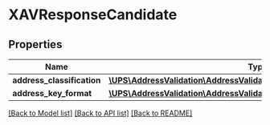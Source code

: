 # XAVResponseCandidate

## Properties
Name | Type | Description | Notes
------------ | ------------- | ------------- | -------------
**address_classification** | [**\UPS\AddressValidation\AddressValidation\CandidateAddressClassification**](CandidateAddressClassification.md) |  | [optional] 
**address_key_format** | [**\UPS\AddressValidation\AddressValidation\CandidateAddressKeyFormat**](CandidateAddressKeyFormat.md) |  | 

[[Back to Model list]](../../README.md#documentation-for-models) [[Back to API list]](../../README.md#documentation-for-api-endpoints) [[Back to README]](../../README.md)

